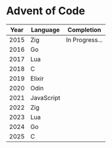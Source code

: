# Advent of Code


| Year   | Language    | Completion   |
|------- |------------ | ------------ |
| 2015   | Zig         |  In Progress...|
| 2016   | Go          |              |
| 2017   | Lua         |              |
| 2018   | C           |              |
| 2019   | Elixir      |              |
| 2020   | Odin        |              |
| 2021   | JavaScript  |              |
| 2022   | Zig         |              |
| 2023   | Lua         |              |
| 2024   | Go          |              |
| 2025   | C           |              |


